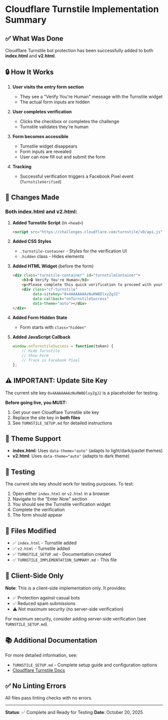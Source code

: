 # Cloudflare Turnstile Implementation Summary

## ✅ What Was Done

Cloudflare Turnstile bot protection has been successfully added to both **index.html** and **v2.html**.

## 🔒 How It Works

1. **User visits the entry form section**
   - They see a "Verify You're Human" message with the Turnstile widget
   - The actual form inputs are hidden

2. **User completes verification**
   - Clicks the checkbox or completes the challenge
   - Turnstile validates they're human

3. **Form becomes accessible**
   - Turnstile widget disappears
   - Form inputs are revealed
   - User can now fill out and submit the form

4. **Tracking**
   - Successful verification triggers a Facebook Pixel event (`TurnstileVerified`)

## 📝 Changes Made

### Both index.html and v2.html:

1. **Added Turnstile Script** (in `<head>`)
   ```html
   <script src="https://challenges.cloudflare.com/turnstile/v0/api.js" async defer></script>
   ```

2. **Added CSS Styles**
   - `.turnstile-container` - Styles for the verification UI
   - `.hidden` class - Hides elements

3. **Added HTML Widget** (before the form)
   ```html
   <div class="turnstile-container" id="turnstileContainer">
       <h3>🔒 Verify You're Human</h3>
       <p>Please complete this quick verification to proceed with your entry.</p>
       <div class="cf-turnstile" 
            data-sitekey="0x4AAAAAAAzNuRW8DlxyZgJ2" 
            data-callback="onTurnstileSuccess"
            data-theme="auto"></div>
   </div>
   ```

4. **Added Form Hidden State**
   - Form starts with `class="hidden"`

5. **Added JavaScript Callback**
   ```javascript
   window.onTurnstileSuccess = function(token) {
       // Hide Turnstile
       // Show Form
       // Track in Facebook Pixel
   };
   ```

## ⚠️ IMPORTANT: Update Site Key

The current site key `0x4AAAAAAAzNuRW8DlxyZgJ2` is a placeholder for testing.

**Before going live, you MUST:**
1. Get your own Cloudflare Turnstile site key
2. Replace the site key in **both files**
3. See `TURNSTILE_SETUP.md` for detailed instructions

## 🎨 Theme Support

- **index.html**: Uses `data-theme="auto"` (adapts to light/dark/pastel themes)
- **v2.html**: Uses `data-theme="auto"` (adapts to dark theme)

## 🧪 Testing

The current site key should work for testing purposes. To test:

1. Open either `index.html` or `v2.html` in a browser
2. Navigate to the "Enter Now" section
3. You should see the Turnstile verification widget
4. Complete the verification
5. The form should appear

## 📂 Files Modified

- ✅ `index.html` - Turnstile added
- ✅ `v2.html` - Turnstile added
- ✅ `TURNSTILE_SETUP.md` - Documentation created
- ✅ `TURNSTILE_IMPLEMENTATION_SUMMARY.md` - This file

## 🔧 Client-Side Only

**Note**: This is a client-side implementation only. It provides:
- ✅ Protection against casual bots
- ✅ Reduced spam submissions
- ⚠️ Not maximum security (no server-side verification)

For maximum security, consider adding server-side verification (see `TURNSTILE_SETUP.md`).

## 📚 Additional Documentation

For more detailed information, see:
- `TURNSTILE_SETUP.md` - Complete setup guide and configuration options
- [Cloudflare Turnstile Docs](https://developers.cloudflare.com/turnstile/)

## ✅ No Linting Errors

All files pass linting checks with no errors.

---

**Status**: ✅ Complete and Ready for Testing
**Date**: October 20, 2025

